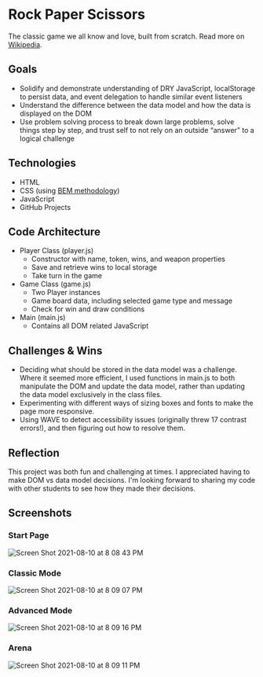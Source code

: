 # Rock Paper Scissors
The classic game we all know and love, built from scratch. Read more on [Wikipedia](https://en.wikipedia.org/wiki/Rock_paper_scissors).

## Goals
- Solidify and demonstrate understanding of DRY JavaScript, localStorage to persist data, and event delegation to handle similar event listeners
- Understand the difference between the data model and how the data is displayed on the DOM
- Use problem solving process to break down large problems, solve things step by step, and trust self to not rely on an outside “answer” to a logical challenge

## Technologies
- HTML
- CSS (using [BEM methodology](https://en.bem.info/methodology/))
- JavaScript
- GitHub Projects

## Code Architecture
- Player Class (player.js)
  - Constructor with name, token, wins, and weapon properties
  - Save and retrieve wins to local storage
  - Take turn in the game
- Game Class (game.js)
  - Two Player instances
  - Game board data, including selected game type and message
  - Check for win and draw conditions
- Main (main.js)
  - Contains all DOM related JavaScript

## Challenges & Wins
- Deciding what should be stored in the data model was a challenge. Where it seemed more efficient, I used functions in main.js to both manipulate the DOM and update the data model, rather than updating the data model exclusively in the class files.
- Experimenting with different ways of sizing boxes and fonts to make the page more responsive.
- Using WAVE to detect accessibility issues (originally threw 17 contrast errors!), and then figuring out how to resolve them.

## Reflection
This project was both fun and challenging at times. I appreciated having to make DOM vs data model decisions. I'm looking forward to sharing my code with other students to see how they made their decisions.

## Screenshots
### Start Page
![Screen Shot 2021-08-10 at 8 08 43 PM](https://user-images.githubusercontent.com/72999840/128963635-7036076b-957f-4cff-932e-a22b9f10c6f9.png)
### Classic Mode
![Screen Shot 2021-08-10 at 8 09 07 PM](https://user-images.githubusercontent.com/72999840/128963648-8b249e52-f2a9-444f-8863-e5d9cc4d362c.png)
### Advanced Mode
![Screen Shot 2021-08-10 at 8 09 16 PM](https://user-images.githubusercontent.com/72999840/128963656-8d669f24-dd91-4d13-8722-fd678c7f2046.png)
### Arena
![Screen Shot 2021-08-10 at 8 09 11 PM](https://user-images.githubusercontent.com/72999840/128963662-7045be50-da21-470c-bb94-3d0fbd9d020e.png)

